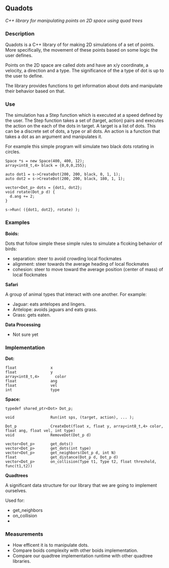 ## Quadots
*C++ library for manipulating points on 2D space using quad trees*

### Description
Quadots is a C++ library of for making 2D simulations of a set of points. More specifically, the movement of these points based on some logic the user defines.

Points on the 2D space are called *dots* and have an x/y coordinate, a velocity, a direction and a type. The significance of the a type of dot is up to the user to define.

The library provides functions to get information about dots and manipulate their behavior based on that.

### Use
The simulation has a Step function which is executed at a speed defined by the user.
The Step function takes a set of (target, action) pairs and executes the action on the each of the dots in target.
A target is a list of dots. This can be a discrete set of dots, a type or all dots.
An action is a function that takes a dot as an argument and manipulates it.

For example this simple program will simulate two black dots rotating in circles.
```
Space *s = new Space(400, 400, 12);
array<int8_t,4> black = {0,0,0,255};

auto dot1 = s->CreateDot(200, 200, black, 0, 1, 1);
auto dot2 = s->CreateDot(200, 200, black, 180, 1, 1);

vector<Dot_p> dots = {dot1, dot2};
void rotate(Dot_p d) {
  d.ang += 2;
}

s->Run( ({dot1, dot2}, rotate) );
```

### Examples
**Boids:**

Dots that follow simple these simple rules to simulate a flcoking behavior of birds:
* separation: steer to avoid crowding local flockmates
* alignment: steer towards the average heading of local flockmates
* cohesion: steer to move toward the average position (center of mass) of local flockmates

**Safari**

A group of animal types that interact with one another. For example:
* Jaguar: eats antelopes and lingers.
* Antelope: avoids jaguars and eats grass.
* Grass: gets eaten.

**Data Processing**

* Not sure yet

### Implementation

**Dot:**
```
float               x
float               y
array<int8_t,4>		  color
float               ang
float               vel
int                 type
```

**Space:**
```
typedef shared_ptr<Dot> Dot_p;

void                Run(int sps, (target, action), ... );

Dot_p               CreateDot(float x, float y, array<int8_t,4> color, float ang, float vel, int type)
void                RemoveDot(Dot_p d)

vector<Dot_p>       get_dots()
vector<Dot_p>       get_dots(int type)
vector<Dot_p>       get_neighbors(Dot_p d, int N)
float               get_distance(Dot_p d, Dot_p d)
vector<Dot_p>       on_collision(Type t1, Type t2, float threshold, func(t1,t2))
```

**Quadtrees**

A significant data structure for our library that we are going to implement ourselves.

Used for:
* get_neighbors
* on_collision
* 

### Measurements
* How efficent it is to manipulate dots.
* Compare boids complexity with other boids implementation.
* Compare our quadtree implementation runtime with other quadtree libraries.
